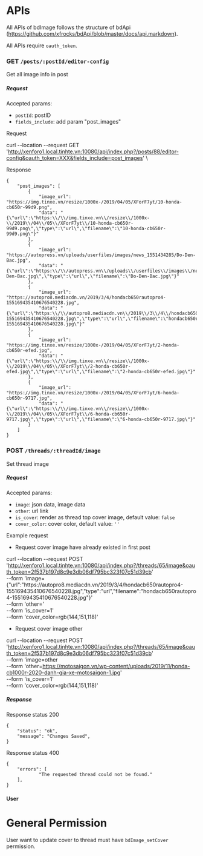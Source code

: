 # APIs

All APIs of bdImage follows the structure of bdApi (https://github.com/xfrocks/bdApi/blob/master/docs/api.markdown).  

All APIs require `oauth_token`.  

### GET `/posts/:postId/editor-config`

Get all image info in post

##### Request
Accepted params:
- `postId`: postID
- `fields_include`: add param "post_images"
 
Request

curl --location --request GET 'http://xenforo1.local.tinhte.vn:10080/api/index.php?/posts/88/editor-config&oauth_token=XXX&fields_include=post_images' \

Response

```
{
    "post_images": [
        {
            "image_url": "https://img.tinxe.vn/resize/1000x-/2019/04/05/XForF7yt/10-honda-cb650r-99d9.png",
            "data": "{\"url\":\"https:\\/\\/img.tinxe.vn\\/resize\\/1000x-\\/2019\\/04\\/05\\/XForF7yt\\/10-honda-cb650r-99d9.png\",\"type\":\"url\",\"filename\":\"10-honda-cb650r-99d9.png\"}"
        },
        {
            "image_url": "https://autopress.vn/uploads/userfiles/images/news_1551434285/Do-Den-Bac.jpg",
            "data": "{\"url\":\"https:\\/\\/autopress.vn\\/uploads\\/userfiles\\/images\\/news_1551434285\\/Do-Den-Bac.jpg\",\"type\":\"url\",\"filename\":\"Do-Den-Bac.jpg\"}"
        },
        {
            "image_url": "https://autopro8.mediacdn.vn/2019/3/4/hondacb650rautopro4-155169435410676540228.jpg",
            "data": "{\"url\":\"https:\\/\\/autopro8.mediacdn.vn\\/2019\\/3\\/4\\/hondacb650rautopro4-155169435410676540228.jpg\",\"type\":\"url\",\"filename\":\"hondacb650rautopro4-155169435410676540228.jpg\"}"
        },
        {
            "image_url": "https://img.tinxe.vn/resize/1000x-/2019/04/05/XForF7yt/2-honda-cb650r-efed.jpg",
            "data": "{\"url\":\"https:\\/\\/img.tinxe.vn\\/resize\\/1000x-\\/2019\\/04\\/05\\/XForF7yt\\/2-honda-cb650r-efed.jpg\",\"type\":\"url\",\"filename\":\"2-honda-cb650r-efed.jpg\"}"
        },
        {
            "image_url": "https://img.tinxe.vn/resize/1000x-/2019/04/05/XForF7yt/6-honda-cb650r-9717.jpg",
            "data": "{\"url\":\"https:\\/\\/img.tinxe.vn\\/resize\\/1000x-\\/2019\\/04\\/05\\/XForF7yt\\/6-honda-cb650r-9717.jpg\",\"type\":\"url\",\"filename\":\"6-honda-cb650r-9717.jpg\"}"
        }
    ]
}
```

### POST `/threads/:threadId/image`

Set thread image 

##### Request
Accepted params:
- `image`: json data, image data 
- `other`: url link
- `is_cover`: render as thread top cover image, default value: `false` 
- `cover_color`: cover color, default value: `''`

Example request

- Request cover image have already existed in first post 

curl --location --request POST 'http://xenforo1.local.tinhte.vn:10080/api/index.php?/threads/65/image&oauth_token=2f537b197d8c9e3db06df795bc323f07c51d39cb' \
--form 'image={"url":"https:\/\/autopro8.mediacdn.vn\/2019\/3\/4\/hondacb650rautopro4-155169435410676540228.jpg","type":"url","filename":"hondacb650rautopro4-155169435410676540228.jpg"}' \
--form 'other=' \
--form 'is_cover=1' \
--form 'cover_color=rgb(144,151,118)'


- Request cover image other 

curl --location --request POST 'http://xenforo1.local.tinhte.vn:10080/api/index.php?/threads/65/image&oauth_token=2f537b197d8c9e3db06df795bc323f07c51d39cb' \
--form 'image=other \
--form 'other=https://motosaigon.vn/wp-content/uploads/2019/11/honda-cb1000r-2020-danh-gia-xe-motosaigon-1.jpg' \
--form 'is_cover=1' \
--form 'cover_color=rgb(144,151,118)'




##### Response

Response status 200

```
{
    "status": "ok",
    "message": "Changes Saved",
}
```

Response status 400

```
{
    "errors": [
            "The requested thread could not be found."
    ],
}
```

#### User

# General Permission

User want to update cover to thread must have `bdImage_setCover` permission.

